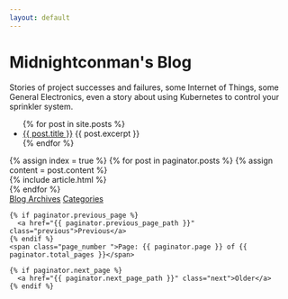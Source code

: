 ```yaml
---
layout: default
---
```

# Midnightconman's Blog
Stories of project successes and failures, some Internet of Things, some General Electronics, even a story about using Kubernetes to control your sprinkler system.

<ul>
  {% for post in site.posts %}
    <li>
      <a href="{{ post.url }}">{{ post.title }}</a>
      {{ post.excerpt }}
    </li>
  {% endfor %}
</ul>

<div class="blog-index">
  {% assign index = true %}
  {% for post in paginator.posts %}
    {% assign content = post.content %}
      <article>
        {% include article.html %}
      </article>
  {% endfor %}

  <div class="pagination">
    <a href="/blog/archives">Blog Archives</a>
    <a href="/blog/categories">Categories</a>

    {% if paginator.previous_page %}
      <a href="{{ paginator.previous_page_path }}" class="previous">Previous</a>
    {% endif %}
    <span class="page_number ">Page: {{ paginator.page }} of {{ paginator.total_pages }}</span>

    {% if paginator.next_page %}
      <a href="{{ paginator.next_page_path }}" class="next">Older</a>
    {% endif %}
  </div>
</div>

